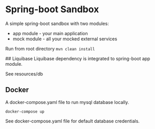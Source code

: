 # Spring-boot Sandbox
A simple spring-boot sandbox with two modules:

* app module - your main application
* mock module - all your mocked external services

Run from root directory
`mvn clean install`

## Liquibase
Liquibase dependency is integrated to spring-boot app module.

See resources/db

## Docker
A docker-compose.yaml file to run mysql database locally.

`docker-compose up`

See docker-compose.yaml file for default database credentials.